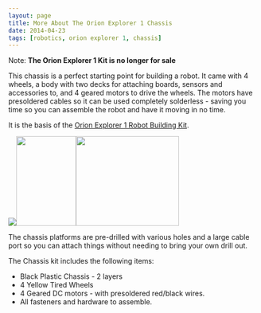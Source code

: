 ```yaml
---
layout: page
title: More About The Orion Explorer 1 Chassis
date: 2014-04-23
tags: [robotics, orion explorer 1, chassis]
---
```


Note: __The Orion Explorer 1 Kit is no longer for sale__

This chassis is a perfect starting point for building a robot. It came with 4 wheels, a body with two decks for attaching boards, sensors and accessories to, and 4 geared motors to drive the wheels. The motors have presoldered cables so it can be used completely solderless - saving you time so you can assemble the robot and have it moving in no time.

It is the basis of the [Orion Explorer 1 Robot Building Kit](/products/orion-explorer-1-robot-kit.html).

<a href="orion-explorer-1-robot-kit"><img src="/galleries/orion-explorer1-robot/IMG_0815_medium.jpg" /><img src="/galleries/orion-explorer1-robot/IMG_0814_medium.jpg" width="120" height="180" /><img src="/galleries/orion-explorer1-robot/IMG_0812_medium.jpg" width="207" height="180" /></a>

The chassis platforms are pre-drilled with various holes and a large cable port so you can attach things without needing to bring your own drill out.

The Chassis kit includes the following items:

* Black Plastic Chassis - 2 layers
* 4 Yellow Tired Wheels
* 4 Geared DC motors - with presoldered red/black wires.
* All fasteners and hardware to assemble.
